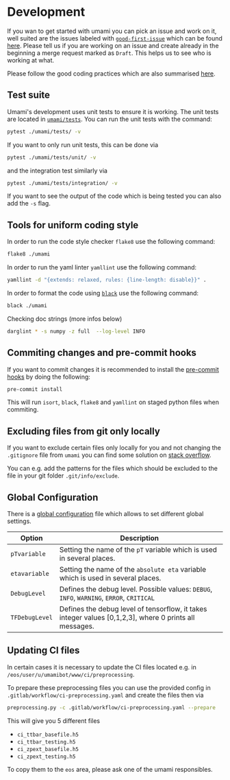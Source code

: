 # Development

If you wan to get started with umami you can pick an issue and work on it, well suited
are the issues labeled with [`good-first-issue`](https://gitlab.cern.ch/atlas-flavor-tagging-tools/algorithms/umami/-/issues?label_name%5B%5D=good-first-issue) which can be found [here](https://gitlab.cern.ch/atlas-flavor-tagging-tools/algorithms/umami/-/issues?scope=all&state=opened&label_name[]=good-first-issue). Please tell us if you are working on an issue and create already in the beginning a merge request marked as `Draft`. This helps us to see who is working at what.


Please follow the good coding practices which are also summarised [here](good_practices_code.md).

## Test suite

Umami's development uses unit tests to ensure it is working. The unit tests are located in [`umami/tests`](https://gitlab.cern.ch/atlas-flavor-tagging-tools/algorithms/umami/-/tree/master/umami/tests).
You can run the unit tests with the command:
```bash
pytest ./umami/tests/ -v
```

If you want to only run unit tests, this can be done via

```bash
pytest ./umami/tests/unit/ -v
```

and the integration test similarly via

```bash
pytest ./umami/tests/integration/ -v
```

If you want to see the output of the code which is being tested you can also add the `-s` flag.



## Tools for uniform coding style

In order to run the code style checker `flake8` use the following command:
```bash
flake8 ./umami
```

In order to run the yaml linter `yamllint` use the following command:

```bash
yamllint -d "{extends: relaxed, rules: {line-length: disable}}" .
```

In order to format the code using [`black`](https://github.com/psf/black) use the following command:

```bash
black ./umami
```

Checking doc strings (more infos below)
```bash
darglint * -s numpy -z full  --log-level INFO
```


## Commiting changes and pre-commit hooks

If you want to commit changes it is recommended to install the [pre-commit hooks](https://githooks.com) by doing the following:

```bash
pre-commit install
```

This will run `isort`, `black`, `flake8` and `yamllint` on staged python files when commiting.

## Excluding files from git only locally

If you want to exclude certain files only locally for you and not changing the `.gitignore` file from `umami` you can
find some solution on [stack overflow](https://stackoverflow.com/questions/5724455/can-i-make-a-user-specific-gitignore-file).

You can e.g. add the patterns for the files which should be excluded to the file in your git folder `.git/info/exclude`.





## Global Configuration

There is a [global configuration](https://gitlab.cern.ch/atlas-flavor-tagging-tools/algorithms/umami/-/blob/master/umami/configs/global_config.yaml) file which allows to set different global settings.

| Option | Description |
|--------|-------------|
| `pTvariable`       |    Setting the name of the `pT` variable which is used in several places.         |
|  `etavariable`      |      Setting the name of the `absolute eta` variable which is used in several places.        |
|  `DebugLevel`      |      Defines the debug level. Possible values:  `DEBUG`, `INFO`, `WARNING`, `ERROR`, `CRITICAL`      |
|  `TFDebugLevel`      |      Defines the debug level of tensorflow, it takes integer values [0,1,2,3], where 0 prints all messages.      |


## Updating CI files

In certain cases it is necessary to update the CI files located e.g. in `/eos/user/u/umamibot/www/ci/preprocessing`.

To prepare these preprocessing files you can use the provided config in `.gitlab/workflow/ci-preprocessing.yaml` and create the files then via

```bash
preprocessing.py -c .gitlab/workflow/ci-preprocessing.yaml --prepare
```

This will give you 5 different files

- `ci_ttbar_basefile.h5`
- `ci_ttbar_testing.h5`
- `ci_zpext_basefile.h5`
- `ci_zpext_testing.h5`

To copy them to the `eos` area, please ask one of the umami responsibles.